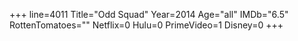 +++
line=4011
Title="Odd Squad"
Year=2014
Age="all"
IMDb="6.5"
RottenTomatoes=""
Netflix=0
Hulu=0
PrimeVideo=1
Disney=0
+++


